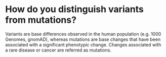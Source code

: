 # How do you distinguish variants from mutations?

Variants are base differences observed in the human population \(e.g. 1000 Genomes, gnomAD\), whereas mutations are base changes that have been associated with a significant phenotypic change. Changes associated with a rare disease or cancer are referred as mutations.

